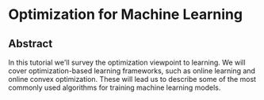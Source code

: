 # Optimization for Machine Learning

## Abstract

In this tutorial we'll survey the optimization viewpoint to learning. We will cover optimization-based learning frameworks, such as online learning and online convex optimization. These will lead us to describe some of the most commonly used algorithms for training machine learning models.